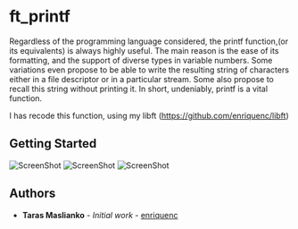 # ft_printf

Regardless of the programming language considered, the printf function,(or its equivalents)
is always highly useful. The main reason is the ease of its formatting, and the
support of diverse types in variable numbers. Some variations even propose to be able to
write the resulting string of characters either in a file descriptor or in a particular stream.
Some also propose to recall this string without printing it. In short, undeniably, printf
is a vital function.

I has recode this function, using my libft (https://github.com/enriquenc/libft)

## Getting Started
![ScreenShot](https://imgur.com/b5gq8Ik)
![ScreenShot](https://imgur.com/b5gq8Ik)
![ScreenShot](https://imgur.com/dDApKzU)

## Authors

* **Taras Maslianko** - *Initial work* - [enriquenc](https://github.com/enriquenc)
